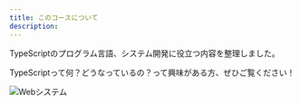 ```yaml
---
title: このコースについて 
description:  
---
```

TypeScriptのプログラム言語、システム開発に役立つ内容を整理しました。

TypeScriptって何？どうなっているの？って興味がある方、ぜひご覧ください！

![Webシステム](/php/php.png "")

